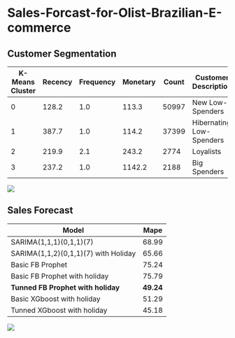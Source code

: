 # Sales-Forcast-for-Olist-Brazilian-E-commerce

## Customer Segmentation
| K-Means Cluster | Recency | Frequency | Monetary | Count | Customer Description    |
|-----------------|---------|-----------|----------|-------|-------------------------|
| 0               | 128.2   | 1.0       | 113.3    | 50997 | New Low-Spenders        |
| 1               | 387.7   | 1.0       | 114.2    | 37399 | Hibernating Low-Spenders|
| 2               | 219.9   | 2.1       | 243.2    | 2774  | Loyalists               |
| 3               | 237.2   | 1.0       | 1142.2   | 2188  | Big Spenders            |

![](https://i.imgur.com/sHWRKOG.png)

## Sales Forecast
| Model                               | Mape   |
|-------------------------------------|--------|
| SARIMA(1,1,1)(0,1,1)(7)             | 68.99  |
| SARIMA(1,1,2)(0,1,1)(7) with Holiday| 65.66  |
| Basic FB Prophet                    | 75.24  |
| Basic FB Prophet with holiday       | 75.79  |
| **Tunned FB Prophet with holiday**      | **49.24**  |
| Basic XGboost with holiday          | 51.29  |
| Tunned XGboost with holiday         | 45.18  |

![](https://i.imgur.com/F6wh3iB.jpeg)
